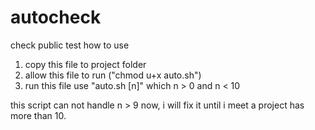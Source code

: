 # autocheck
check public test 
how to use
1. copy this file to project folder
2. allow this file to run ("chmod u+x auto.sh")
3. run this file use "auto.sh [n]" which n > 0 and n < 10 

this script can not handle n > 9 now, i will fix it until i meet a project has more than 10. 
